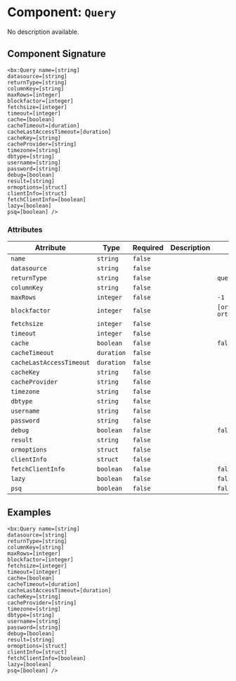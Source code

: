 [comment]: # (Note: This documentation is generated dynamically in the build process.  To modify the contents, change the javadoc on the _invoke method of the Component class)
# Component: `Query`

No description available.

## Component Signature

```
<bx:Query name=[string]
datasource=[string]
returnType=[string]
columnKey=[string]
maxRows=[integer]
blockfactor=[integer]
fetchsize=[integer]
timeout=[integer]
cache=[boolean]
cacheTimeout=[duration]
cacheLastAccessTimeout=[duration]
cacheKey=[string]
cacheProvider=[string]
timezone=[string]
dbtype=[string]
username=[string]
password=[string]
debug=[boolean]
result=[string]
ormoptions=[struct]
clientInfo=[struct]
fetchClientInfo=[boolean]
lazy=[boolean]
psq=[boolean] />
```

### Attributes


| Atrribute | Type | Required | Description | Default |
|----------|------|----------|-------------|---------|
| `name` | `string` | `false` |  |  |
| `datasource` | `string` | `false` |  |  |
| `returnType` | `string` | `false` |  | `query` |
| `columnKey` | `string` | `false` |  |  |
| `maxRows` | `integer` | `false` |  | `-1` |
| `blockfactor` | `integer` | `false` |  | `[ortus.boxlang.runtime.validation.dynamic.Min@3a6409ec, ortus.boxlang.runtime.validation.dynamic.Max@4779df3d]` |
| `fetchsize` | `integer` | `false` |  |  |
| `timeout` | `integer` | `false` |  |  |
| `cache` | `boolean` | `false` |  | `false` |
| `cacheTimeout` | `duration` | `false` |  |  |
| `cacheLastAccessTimeout` | `duration` | `false` |  |  |
| `cacheKey` | `string` | `false` |  |  |
| `cacheProvider` | `string` | `false` |  |  |
| `timezone` | `string` | `false` |  |  |
| `dbtype` | `string` | `false` |  |  |
| `username` | `string` | `false` |  |  |
| `password` | `string` | `false` |  |  |
| `debug` | `boolean` | `false` |  | `false` |
| `result` | `string` | `false` |  |  |
| `ormoptions` | `struct` | `false` |  |  |
| `clientInfo` | `struct` | `false` |  |  |
| `fetchClientInfo` | `boolean` | `false` |  | `false` |
| `lazy` | `boolean` | `false` |  | `false` |
| `psq` | `boolean` | `false` |  | `false` |

## Examples

```
<bx:Query name=[string]
datasource=[string]
returnType=[string]
columnKey=[string]
maxRows=[integer]
blockfactor=[integer]
fetchsize=[integer]
timeout=[integer]
cache=[boolean]
cacheTimeout=[duration]
cacheLastAccessTimeout=[duration]
cacheKey=[string]
cacheProvider=[string]
timezone=[string]
dbtype=[string]
username=[string]
password=[string]
debug=[boolean]
result=[string]
ormoptions=[struct]
clientInfo=[struct]
fetchClientInfo=[boolean]
lazy=[boolean]
psq=[boolean] />
```

